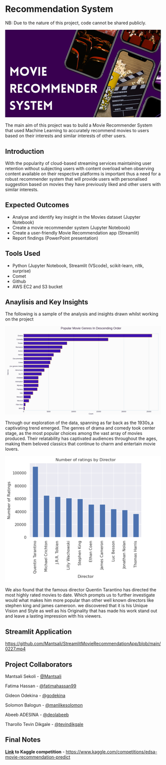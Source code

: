 # Recommendation System

NB: Due to the nature of this project, code cannot be shared publicly.

![Project Thumbnail](/recommender_system.png "Project Thumbnail")

The main aim of this project was to build a Movie Recommender System that used Machine Learning to accurately recommend movies to users based on their interests and similar interests of other users.

## Introduction

With the popularity of cloud-based streaming services maintaining user retention without subjecting users with content overload when observing content available on their respective platforms is important thus a need for a robust recommender system that will provide users with personalised suggestion based on movies they have previously liked and other users with similar interests.

## Expected Outcomes

- Analyse and identify key insight in the Movies dataset (Jupyter Notebook)
- Create a movie recommender system (Jupyter Notebook)
- Create a user-friendly Movie Recommendation app (Streamlit)
- Report findings (PowerPoint presentation)

## Tools Used

- Python (Jupyter Notebook, Streamlit (VScode), scikit-learn, nltk, surprise)
- Comet
- Github
- AWS EC2 and S3 bucket

## Anaylisis and Key Insights

The following is a sample of the analysis and insights drawn whilst working on the project

![Project graph](/graph1.png "Project graph")

Through our exploration of the data, spanning as far back as the 1930s,a captivating trend emerged. The genres of drama and comedy took center stage, as the most popular choices among the vast array of movies produced. Their relatability has captivated audiences throughout the ages, making them beloved classics that continue to charm and entertain movie lovers.

![Project graph](/graph2.png "Project graph")

We also found that the famous director Quentin Tarantino has directed the most highly rated movies to date. Which prompts us to further investigate would what makes him more popular than other well known directors like stephen king and james cameroon. we discovered that it is his Unique Vision and Style as well as his Originality that has made his work stand out and leave a lasting impression with his viewers.

## Streamlit Application

https://github.com/Mantsali/StreamlitMovieRecommendationApp/blob/main/0227.mp4

## Project Collaborators

Mantsali Sekoli -
[@Mantsali](https://github.com/Mantsali)

Fatima Hassan -
[@fatimahassan99](https://github.com/orgs/TeamES1/people/fatimahassan99)

Gideon Odekina -
[@godekina](https://github.com/godekina)

Solomon Balogun -
[@manlikesolomon](https://github.com/orgs/TeamES1/people/manlikesolomon)

Abeeb ADESINA -
[@deolabeeb](https://github.com/orgs/TeamES1/people/deolabeeb)

Tharollo Tevin Dikgale -
[@tevindikgale](https://github.com/orgs/TeamES1/people/tevindikgale)

## Final Notes

**[Link](https://www.kaggle.com/competitions/edsa-movie-recommendation-predict) to Kaggle competition** - https://www.kaggle.com/competitions/edsa-movie-recommendation-predict

